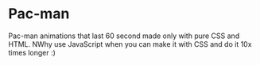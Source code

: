 # Pac-man
Pac-man animations that last 60 second made only with pure CSS and HTML. NWhy use JavaScript when you can make it with CSS and do it 10x times longer :)

